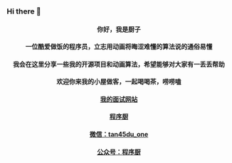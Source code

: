 ### Hi there 👋

<h4 align="center">你好，我是厨子</h4>
<h4 align="center">一位酷爱做饭的程序员，立志用动画将晦涩难懂的算法说的通俗易懂</h4>
<h4 align="center">我会在这里分享一些我的开源项目和动画算法，希望能够对大家有一丢丢帮助</h4>
<h4 align="center">欢迎你来我的小屋做客，一起喝喝茶，唠唠嗑</h4>
<h4 align="center"><a href = 'https://www.zhihu.com/people/suan-fa-ji-di'>我的面试网站</a></h4>
<h4 align="center"><a href = 'https://www.chengxuchu.com'>程序厨</a></h4>
<h4 align="center"><a href = 'https://cdn.jsdelivr.net/gh/tan45du/tan45du.github.io@master/个人微信.15egrcgqd94w.jpg'>微信：tan45du_one</a></h4>
<h4 align="center"><a href = 'https://cdn.jsdelivr.net/gh/chefyuantwo/testphonto@master/TTTT/WechatIMG372.2aq5pdsep474.webp'>公众号：程序厨</a></h4>















